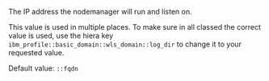 The IP address the nodemanager will run and listen on.

This value is used in multiple places. To make sure in all classed the correct value is used, use the hiera key `ibm_profile::basic_domain::wls_domain::log_dir` to change it to your requested value.

Default value: `::fqdn`